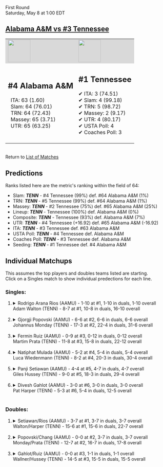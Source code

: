 First Round  
Saturday, May 8 at 1:00 EDT
## [Alabama A&M vs #3 Tennessee](https://www.ncaa.com/game/5833386) 

<table><tr style="background-color: #d9d9d9 !important"><td><img src="https://www.ncaa.com/sites/default/files/images/logos/schools/a/alabama-am.70.png" width="70" height="70" /></td><td><img src="https://www.ncaa.com/sites/default/files/images/logos/schools/t/tennessee.70.png" width="70" height="70" /></td></tr><tr>
<td>  

<h2>#4 Alabama A&M</h2>  
&nbsp; ITA: 63 (1.60)<br>  
&nbsp; Slam: 64 (76.01)<br>  
&nbsp; TRN: 64 (72.43)<br>  
&nbsp; Massey: 65 (3.71)<br>  
&nbsp; UTR: 65 (63.25)<br>  
<br>  

</td>
<td>  

<h2>#1 Tennessee</h2>  
&#10004; ITA: 3 (74.51)<br>  
&#10004; Slam: 4 (99.18)<br>  
&#10004; TRN: 5 (98.72)<br>  
&#10004; Massey: 2 (9.17)<br>  
&#10004; UTR: 4 (80.17)<br>  
&#10004; USTA Poll: 4<br>  
&#10004; Coaches Poll: 3<br>  
<br>  

</td>
</tr></table>  


<br>Return to [List of Matches](../index.md)  

## Predictions  

Ranks listed here are the metric's ranking within the field of 64:  
- Slam: ***TENN*** - #4 Tennessee (99%) def. #64 Alabama A&M (1%)  
- TRN: ***TENN*** - #5 Tennessee (99%) def. #64 Alabama A&M (1%)  
- Massey: ***TENN*** - #2 Tennessee (75%) def. #65 Alabama A&M (25%)  
- Lineup: ***TENN*** - Tennessee (100%) def. Alabama A&M (0%)  
- Composite: ***TENN*** - Tennessee (93%) def. Alabama A&M (7%)  
- UTR: ***TENN*** - #4 Tennessee (+16.92) def. #65 Alabama A&M (-16.92)  
- ITA: ***TENN*** - #3 Tennessee def. #63 Alabama A&M  
- USTA Poll: ***TENN*** - #4 Tennessee def. Alabama A&M  
- Coaches Poll: ***TENN*** - #3 Tennessee def. Alabama A&M  
- Seeding: ***TENN*** - #1 Tennessee def. #4 Alabama A&M  

## Individual Matchups  
This assumes the top players and doubles teams listed are starting.  
Click on a Singles match to show individual predections for each line.  

### Singles:  

<ol>
<li><details>
<summary markdown="span">Rodrigo Arana Rios (AAMU) - 1-10 at #1, 1-10 in duals, 1-10 overall<br>Adam Walton (TENN) - 8-7 at #1, 10-8 in duals, 16-10 overall</summary>
<h4>Predictions</h4><ul>
<li>Slam: <b><i>TENN</i></b> - Walton (99%) def. Rios (1%)</li>  
<li>TRN: <b><i>TENN</i></b> - Walton (99%) def. Rios (1%)</li>  
<li>Massey: <b><i>TENN</i></b> - Walton (75%) def. Rios (25%)</li>  
<li>UTR: <b><i>TENN</i></b> - Walton (99%) def. Rios (1%)</li>  
<li>Composite: <b><i>TENN</i></b> - Walton (92%) def. Rios (8%)</li>  
<li>ITA: <b><i>TENN</i></b> - Walton (42.60) def. Rios (0.00)</li>  
</ul>
</details>&nbsp;</li>
<li><details>
<summary markdown="span">Gjorgji Popovski (AAMU) - 6-6 at #2, 6-6 in duals, 6-6 overall<br>Johannus Monday (TENN) - 17-3 at #2, 22-4 in duals, 31-6 overall</summary>
<h4>Predictions</h4><ul>
<li>Slam: <b><i>TENN</i></b> - Monday (99%) def. Popovski (1%)</li>  
<li>TRN: <b><i>TENN</i></b> - Monday (99%) def. Popovski (1%)</li>  
<li>Massey: <b><i>TENN</i></b> - Monday (75%) def. Popovski (25%)</li>  
<li>UTR: <b><i>TENN</i></b> - Monday (99%) def. Popovski (1%)</li>  
<li>Composite: <b><i>TENN</i></b> - Monday (92%) def. Popovski (8%)</li>  
<li>ITA: <b><i>TENN</i></b> - Monday (43.71) def. Popovski (1.64)</li>  
</ul>
</details>&nbsp;</li>
<li><details>
<summary markdown="span">Fermin Ruiz (AAMU) - 0-9 at #3, 0-12 in duals, 0-12 overall<br>Martim Prata (TENN) - 11-8 at #3, 15-8 in duals, 22-12 overall</summary>
<h4>Predictions</h4><ul>
<li>Slam: <b><i>TENN</i></b> - Prata (100%) def. Ruiz (0%)</li>  
<li>TRN: <b><i>TENN</i></b> - Prata (100%) def. Ruiz (0%)</li>  
<li>Massey: <b><i>TENN</i></b> - Prata (75%) def. Ruiz (25%)</li>  
<li>UTR: <b><i>TENN</i></b> - Prata (99%) def. Ruiz (1%)</li>  
<li>Composite: <b><i>TENN</i></b> - Prata (93%) def. Ruiz (7%)</li>  
<li>ITA: <b><i>TENN</i></b> - Prata (18.77) def. Ruiz (0.00)</li>  
</ul>
</details>&nbsp;</li>
<li><details>
<summary markdown="span">Natiphat Mulada (AAMU) - 5-2 at #4, 5-4 in duals, 5-4 overall<br>Luca Wiedenmann (TENN) - 8-2 at #4, 20-3 in duals, 30-4 overall</summary>
<h4>Predictions</h4><ul>
<li>Slam: <b><i>TENN</i></b> - Wiedenmann (99%) def. Mulada (1%)</li>  
<li>TRN: <b><i>TENN</i></b> - Wiedenmann (99%) def. Mulada (1%)</li>  
<li>Massey: <b><i>TENN</i></b> - Wiedenmann (75%) def. Mulada (25%)</li>  
<li>UTR: <b><i>TENN</i></b> - Wiedenmann (99%) def. Mulada (1%)</li>  
<li>Composite: <b><i>TENN</i></b> - Wiedenmann (92%) def. Mulada (8%)</li>  
<li>ITA: <b><i>TENN</i></b> - Wiedenmann (4.02) def. Mulada (1.65)</li>  
</ul>
</details>&nbsp;</li>
<li><details>
<summary markdown="span">Panji Setiawan (AAMU) - 4-4 at #5, 4-7 in duals, 4-7 overall<br>Giles Hussey (TENN) - 9-0 at #5, 18-3 in duals, 29-4 overall</summary>
<h4>Predictions</h4><ul>
<li>Slam: <b><i>TENN</i></b> - Hussey (99%) def. Setiawan (1%)</li>  
<li>TRN: <b><i>TENN</i></b> - Hussey (99%) def. Setiawan (1%)</li>  
<li>Massey: <b><i>TENN</i></b> - Hussey (75%) def. Setiawan (25%)</li>  
<li>UTR: <b><i>TENN</i></b> - Hussey (99%) def. Setiawan (1%)</li>  
<li>Composite: <b><i>TENN</i></b> - Hussey (92%) def. Setiawan (8%)</li>  
<li>ITA: <b><i>TENN</i></b> - Hussey (7.54) def. Setiawan (1.79)</li>  
</ul>
</details>&nbsp;</li>
<li><details>
<summary markdown="span">Divesh Gahlot (AAMU) - 3-0 at #6, 3-0 in duals, 3-0 overall<br>Pat Harper (TENN) - 5-3 at #6, 5-4 in duals, 12-5 overall</summary>
<h4>Predictions</h4><ul>
<li>Slam: <b><i>TENN</i></b> - Harper (100%) def. Gahlot (0%)</li>  
<li>TRN: <b><i>TENN</i></b> - Harper (100%) def. Gahlot (0%)</li>  
<li>Massey: <b><i>TENN</i></b> - Harper (75%) def. Gahlot (25%)</li>  
<li>UTR: <b><i>TENN</i></b> - Harper (99%) def. Gahlot (1%)</li>  
<li>Composite: <b><i>TENN</i></b> - Harper (93%) def. Gahlot (7%)</li>  
<li>ITA: <b><i>TENN</i></b> - Harper (5.43) def. Gahlot (1.77)</li>  
</ul>
</details>&nbsp;</li>
</ol>

### Doubles:  

<ol>
<li><details>
<summary markdown="span">Setiawan/Rios (AAMU) - 3-7 at #1, 3-7 in duals, 3-7 overall<br>Walton/Harper (TENN) - 15-6 at #1, 15-6 in duals, 22-7 overall</summary>
<br>Sorry, we don't have any metrics for this match
</details>&nbsp;</li>
<li><details>
<summary markdown="span">Popovski/Chang (AAMU) - 0-0 at #2, 3-7 in duals, 3-7 overall<br>Monday/Prata (TENN) - 12-7 at #2, 16-7 in duals, 17-8 overall</summary>
<br>Sorry, we don't have any metrics for this match
</details>&nbsp;</li>
<li><details>
<summary markdown="span">Gahlot/Ruiz (AAMU) - 0-0 at #3, 1-1 in duals, 1-1 overall<br>Wallner/Hussey (TENN) - 14-5 at #3, 15-5 in duals, 15-5 overall</summary>
<br>Sorry, we don't have any metrics for this match
</details>&nbsp;</li>
</ol>